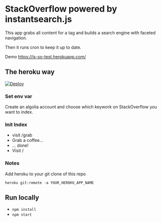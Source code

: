 # StackOverflow powered by instantsearch.js

This app grabs all content for a tag and builds a search engine with faceted navigation.

Then it runs cron to keep it up to date.

Demo https://is-so-test.herokuapp.com/


## The heroku way

[![Deploy](https://www.herokucdn.com/deploy/button.svg)](https://heroku.com/deploy)

### Set env var

Create an algolia account and choose which keywork on StackOverflow you want to index.

### Init Index

- visit /grab
- Grab a coffee...
- ... done!
- Visit /

### Notes

Add heroku to your git clone of this repo

```heroku git:remote -a YOUR_HEROKU_APP_NAME```

## Run locally

- ```npm install```
- ```npm start```
